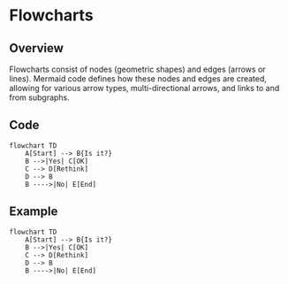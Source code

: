 # Flowcharts

## Overview

Flowcharts consist of nodes (geometric shapes) and edges (arrows or lines). Mermaid code defines how these nodes and edges are created, allowing for various arrow types, multi-directional arrows, and links to and from subgraphs.


## Code

```
flowchart TD
    A[Start] --> B{Is it?}
    B -->|Yes| C[OK]
    C --> D[Rethink]
    D --> B
    B ---->|No| E[End]

```

## Example

```mermaid
flowchart TD
    A[Start] --> B{Is it?}
    B -->|Yes| C[OK]
    C --> D[Rethink]
    D --> B
    B ---->|No| E[End]

```
